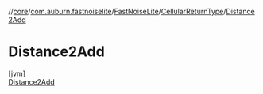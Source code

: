 //[core](../../../../../index.md)/[com.auburn.fastnoiselite](../../../index.md)/[FastNoiseLite](../../index.md)/[CellularReturnType](../index.md)/[Distance2Add](index.md)

# Distance2Add

[jvm]\
[Distance2Add](index.md)
